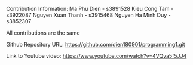 Contribution Information:
Ma Phu Dien - s3891528
Kieu Cong Tam - s3922087
Nguyen Xuan Thanh - s3915468
Nguyen Ha Minh Duy - s3852307

All contributions are the same

Github Repository URL:
https://github.com/dien180901/programming1.git

Link to Youtube video:
https://www.youtube.com/watch?v=4VQva5f5JJ4
